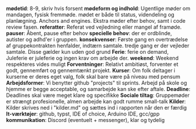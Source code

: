 **mødetid**: 8-9, skriv hvis forsent
**mødeform og indhold**: Ugentlige møder om mandagen, fysisk fremmøde. mødet er både til status, videndeling og planlægning. Anchors and engines. Ekstra møder efter behov, samt i code review fasen.
**referatter**: Referat ved vejledning eller mangel af framøde.
**pauser**: Åbent, pause efter behov
**specielle behov**: der er ordblinde, autister og adhd'er i gruppen.
**konsekvenser**: Første gang en overtrædelse af gruppekontrakten henfalder, indtærn samtale. tredje gang er der vejleder samtale. Disse gælder kun uden god grund
**Ferie**: ferie on demand, Juleferie er juleferie og ingen krav om arbejde der.
**weekend**: Weekend respekteres vides muligt
**Forventninger**: Relativt ambitiøst, forventer et godt, gennemført og gennemtænkt projekt.
**Kurser**: Om folk deltager i kurserne er deres eget valg, folk skal bare være på niveau med pensum
**Arbejdsformer**: Vi benytter github "projects" til sprints. Arbejd på skole og hjemme er begge acceptable, og samarbejde kan ske efter aftale.
**Deadline**: Deadlines skal være meget klare og specifikke
**Sociale tiltag**: Gruppemøder er strængt profesionelle, almen arbejde kan godt rumme small-talk
**Kilder**: Kilder skrives ned i "kilder.md" og sættes ind i rapporten når den er færdig
**It-værktøjer**: github, typst, IDE of choice, Arduino IDE, gcc/gpp
**kommunikation**: Discord (eventuelt + messenger), klar og tydelig

